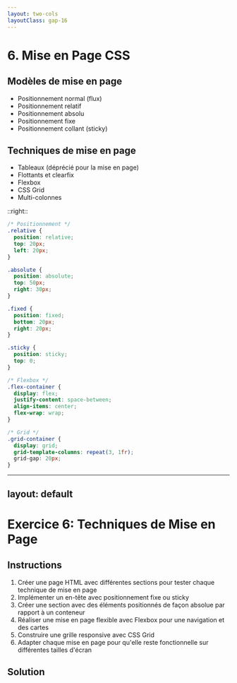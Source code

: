 ```yaml
---
layout: two-cols
layoutClass: gap-16
---
```


# 6. Mise en Page CSS

## Modèles de mise en page
- Positionnement normal (flux)
- Positionnement relatif
- Positionnement absolu
- Positionnement fixe
- Positionnement collant (sticky)

## Techniques de mise en page
- Tableaux (déprécié pour la mise en page)
- Flottants et clearfix
- Flexbox
- CSS Grid
- Multi-colonnes

::right::

<div>

```css
/* Positionnement */
.relative {
  position: relative;
  top: 20px;
  left: 20px;
}

.absolute {
  position: absolute;
  top: 50px;
  right: 30px;
}

.fixed {
  position: fixed;
  bottom: 20px;
  right: 20px;
}

.sticky {
  position: sticky;
  top: 0;
}

/* Flexbox */
.flex-container {
  display: flex;
  justify-content: space-between;
  align-items: center;
  flex-wrap: wrap;
}

/* Grid */
.grid-container {
  display: grid;
  grid-template-columns: repeat(3, 1fr);
  grid-gap: 20px;
}
```

</div>

---
layout: default
---

# Exercice 6: Techniques de Mise en Page

## Instructions
1. Créer une page HTML avec différentes sections pour tester chaque technique de mise en page
2. Implémenter un en-tête avec positionnement fixe ou sticky
3. Créer une section avec des éléments positionnés de façon absolue par rapport à un conteneur
4. Réaliser une mise en page flexible avec Flexbox pour une navigation et des cartes
5. Construire une grille responsive avec CSS Grid
6. Adapter chaque mise en page pour qu'elle reste fonctionnelle sur différentes tailles d'écran


## Solution

```html

```

<!--
Points clés de cet exercice:
- Utilisation du positionnement sticky pour l'en-tête qui reste visible
- Démonstration des différents types de positionnement (relative, absolute, fixed)
- Création d'interfaces flexibles avec Flexbox (navigation et cartes)
- Mise en page complexe avec CSS Grid (galerie et layout de page)
- Implementation de responsive design avec media queries
- Application de techniques combinées pour des mises en page complexes
-->